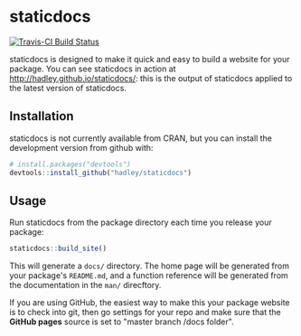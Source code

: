 # staticdocs

[![Travis-CI Build Status](https://travis-ci.org/hadley/staticdocs.svg?branch=master)](https://travis-ci.org/hadley/staticdocs)

staticdocs is designed to make it quick and easy to build a website for your package. You can see staticdocs in action at <http://hadley.github.io/staticdocs/>: this is the output of staticdocs applied to the latest version of staticdocs.

## Installation

staticdocs is not currently available from CRAN, but you can install the development version from github with:

```R
# install.packages("devtools")
devtools::install_github("hadley/staticdocs")
```

## Usage

Run staticdocs from the package directory each time you release your package:

```R
staticdocs::build_site()
```

This will generate a `docs/` directory. The home page will be generated from your package's `README.md`, and a function reference will be generated from the documentation in the `man/` direcftory.

If you are using GitHub, the easiest way to make this your package website is to check into git, then go settings for your repo and make sure that the __GitHub pages__ source is set to "master branch /docs folder".
